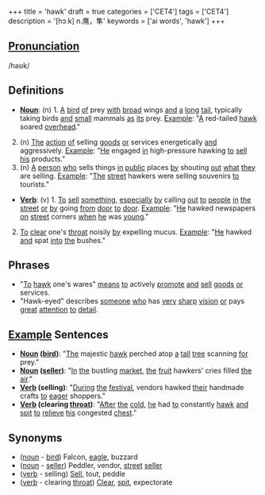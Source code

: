 +++
title = 'hawk'
draft = true
categories = ['CET4']
tags = ['CET4']
description = '[hɔːk] n.鹰，隼'
keywords = ['ai words', 'hawk']
+++

## [Pronunciation](/post/pronunciation/)
/haʊk/

## Definitions
- **[Noun](/post/noun/)**: (n) 1. [A](/post/a/) [bird](/post/bird/) [of](/post/of/) prey [with](/post/with/) [broad](/post/broad/) wings [and](/post/and/) [a](/post/a/) [long](/post/long/) [tail](/post/tail/), typically taking birds [and](/post/and/) [small](/post/small/) mammals [as](/post/as/) [its](/post/its/) prey. [Example](/post/example/): "[A](/post/a/) red-tailed [hawk](/post/hawk/) soared [overhead](/post/overhead/)."
2. (n) [The](/post/the/) [action](/post/action/) [of](/post/of/) selling [goods](/post/goods/) [or](/post/or/) services energetically [and](/post/and/) aggressively. [Example](/post/example/): "[He](/post/he/) engaged [in](/post/in/) high-pressure hawking [to](/post/to/) [sell](/post/sell/) [his](/post/his/) products."
3. (n) [A](/post/a/) [person](/post/person/) [who](/post/who/) sells things [in](/post/in/) [public](/post/public/) places [by](/post/by/) shouting [out](/post/out/) [what](/post/what/) [they](/post/they/) are selling. [Example](/post/example/): "[The](/post/the/) [street](/post/street/) hawkers were selling souvenirs [to](/post/to/) tourists."

- **[Verb](/post/verb/)**: (v) 1. [To](/post/to/) [sell](/post/sell/) [something](/post/something/), [especially](/post/especially/) [by](/post/by/) calling [out](/post/out/) [to](/post/to/) [people](/post/people/) [in](/post/in/) [the](/post/the/) [street](/post/street/) [or](/post/or/) [by](/post/by/) going [from](/post/from/) [door](/post/door/) [to](/post/to/) [door](/post/door/). [Example](/post/example/): "[He](/post/he/) hawked newspapers [on](/post/on/) [street](/post/street/) corners [when](/post/when/) [he](/post/he/) was [young](/post/young/)."
2. [To](/post/to/) [clear](/post/clear/) one's [throat](/post/throat/) noisily [by](/post/by/) expelling mucus. [Example](/post/example/): "[He](/post/he/) hawked [and](/post/and/) spat [into](/post/into/) [the](/post/the/) bushes."

## Phrases
- "[To](/post/to/) [hawk](/post/hawk/) one's wares" [means](/post/means/) [to](/post/to/) actively [promote](/post/promote/) [and](/post/and/) [sell](/post/sell/) [goods](/post/goods/) [or](/post/or/) services.
- "Hawk-eyed" describes [someone](/post/someone/) [who](/post/who/) has [very](/post/very/) [sharp](/post/sharp/) [vision](/post/vision/) [or](/post/or/) pays [great](/post/great/) [attention](/post/attention/) [to](/post/to/) [detail](/post/detail/).

## [Example](/post/example/) Sentences
- **[Noun](/post/noun/) ([bird](/post/bird/))**: "[The](/post/the/) majestic [hawk](/post/hawk/) perched atop [a](/post/a/) [tall](/post/tall/) [tree](/post/tree/) scanning [for](/post/for/) prey."
- **[Noun](/post/noun/) ([seller](/post/seller/))**: "[In](/post/in/) [the](/post/the/) bustling [market](/post/market/), [the](/post/the/) [fruit](/post/fruit/) hawkers' cries filled [the](/post/the/) [air](/post/air/)."
- **[Verb](/post/verb/) (selling)**: "[During](/post/during/) [the](/post/the/) [festival](/post/festival/), vendors hawked [their](/post/their/) handmade crafts [to](/post/to/) [eager](/post/eager/) shoppers."
- **[Verb](/post/verb/) (clearing [throat](/post/throat/))**: "[After](/post/after/) [the](/post/the/) [cold](/post/cold/), [he](/post/he/) had [to](/post/to/) constantly [hawk](/post/hawk/) [and](/post/and/) [spit](/post/spit/) [to](/post/to/) [relieve](/post/relieve/) [his](/post/his/) congested [chest](/post/chest/)."

## Synonyms
- ([noun](/post/noun/) - [bird](/post/bird/)) Falcon, [eagle](/post/eagle/), buzzard
- ([noun](/post/noun/) - [seller](/post/seller/)) Peddler, vendor, [street](/post/street/) [seller](/post/seller/)
- ([verb](/post/verb/) - selling) [Sell](/post/sell/), tout, peddle
- ([verb](/post/verb/) - clearing [throat](/post/throat/)) [Clear](/post/clear/), [spit](/post/spit/), expectorate
